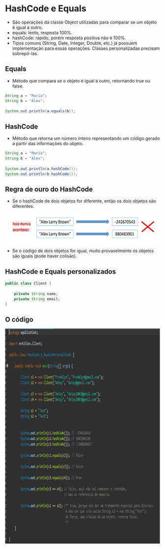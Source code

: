 # HashCode e Equals

* São operações da classe Object utilizadas para comparar se um objeto é igual a outro.
* equals: lento, resposta 100%.
* hashCode: rápido, porém resposta positiva não é 100%.
* Tipos comuns (String, Date, Integer, Double, etc.) já possuem implementação para essas operações. Classes personalizadas precisam sobrepô-las.

## Equals

* Método que compara se o objeto é igual a outro, retornando true ou false.
```java
String a = "Maria";
String b = "Alex";

System.out.println(a.equals(b));
```
## HashCode
* Método que retorna um número inteiro representando um código gerado a partir das informações do objeto.
```java
String a = "Maria";
String b = "Alex";

System.out.println(a.hashCode());
System.out.println(b.hashCode());
```
## Regra de ouro do HashCode
* Se o hashCode de dois objetos for diferente, então os dois objetos são diferentes.
<p align="center">
    <img align="center" alt="regra" src="regra.png" width="600" height="100" />
</p>


* Se o código de dois objetos for igual, muito provavelmente os objetos são iguais (pode haver colisão).

## HashCode e Equals personalizados
```java
public class Client {

    private String name;
    private String email;
}
```
## O código
<p align="left">
    <img align="center" alt="codepng" src="codepng.png" width="900" height="700" />
</p>
